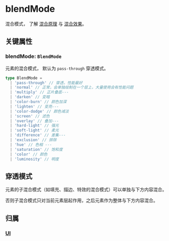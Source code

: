 <script setup>
import Case from '/component/Case.vue'
</script>

# blendMode

混合模式， 了解 [混合原理](https://developer.mozilla.org/zh-CN/docs/Web/API/CanvasRenderingContext2D/globalCompositeOperation) 与 [混合效果](https://developer.mozilla.org/en-US/docs/Web/CSS/mix-blend-mode)。

<case name="BlendMode"></case>

## 关键属性

### blendMode: `BlendMode`

元素的混合模式， 默认为 `pass-through` 穿透模式。

```ts
type BlendMode =
  | 'pass-through' // 穿透，性能最好
  | 'normal' // 正常，会单独绘制在一个层上，大量使用会有性能问题
  | 'multiply' // 正片叠底---
  | 'darken' // 变暗
  | 'color-burn' // 颜色加深
  | 'lighten' // 变亮---
  | 'color-dodge' // 颜色减淡
  | 'screen' // 滤色
  | 'overlay' // 叠加---
  | 'hard-light' // 强光
  | 'soft-light' // 柔光
  | 'difference' // 差集---
  | 'exclusion' // 排除
  | 'hue' // 色相 ---
  | 'saturation' // 饱和度
  | 'color' // 颜色
  | 'luminosity' // 明度
```

## 穿透模式

元素的子混合模式（如填充、描边、特效的混合模式）可以单独与下方内容混合。

否则子混合模式只对当前元素层起作用，之后元素作为整体与下方内容混合。

## 归属

### [UI](/reference/display/UI.md#混合模式)
